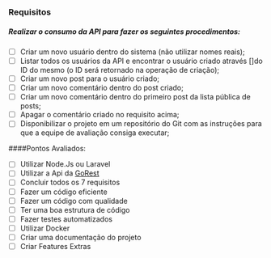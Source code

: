### Requisitos
##### Realizar o consumo da API para fazer os seguintes procedimentos:

- [ ] Criar um novo usuário dentro do sistema (não utilizar nomes reais);
- [ ] Listar todos os usuários da API e encontrar o usuário criado através []do ID do mesmo (o ID será retornado na operação de criação);
- [ ] Criar um novo post para o usuário criado;
- [ ] Criar um novo comentário dentro do post criado;
- [ ] Criar um novo comentário dentro do primeiro post da lista pública de posts;
- [ ] Apagar o comentário criado no requisito acima;
- [ ] Disponibilizar o projeto em um repositório do Git com as instruções para que a equipe de avaliação consiga executar;

####Pontos Avaliados:

- [ ] Utilizar Node.Js ou Laravel
- [ ] Utilizar a Api da [GoRest](https://gorest.co.in/)
- [ ] Concluir todos os 7 requisitos
- [ ] Fazer um código eficiente
- [ ] Fazer um código com qualidade
- [ ] Ter uma boa estrutura de código
- [ ] Fazer testes automatizados
- [ ] Utilizar Docker
- [ ] Criar uma documentação do projeto
- [ ] Criar Features Extras
